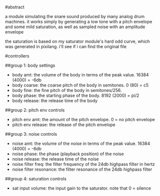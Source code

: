 #abstract

a module simulating the snare sound produced by many analog drum machines. it works simply by generating a low tone with a pitch envelope and some mild saturation, as well as sampled noise with an amplitude envelope

the saturation is based on my saturator module's hard odd curve, which was generated in pixilang. i'll see if i can find the original file

#controllers

##group 1: body settings

- body amt: the volume of the body in terms of the peak value. 16384 (4000) = -6db
- body coarse: the coarse pitch of the body in semitones. 0 (80) = c5
- body fine: the fine pitch of the body in semitones/256.
- body phase: the starting phase of the body. 8192 (2000) = pi/2
- body release: the release time of the body

##group 2: pitch env controls

- pitch env amt: the amount of the pitch envelope. 0 = no pitch envelope
- pitch env release: the release of the pitch envelope

##group 3: noise controls

- noise amt: the volume of the noise in terms of the peak value. 16384 (4000) = -6db
- noise phase: the phase (playback position) of the noise
- noise release: the release time of the noise
- noise filter freq: the filter frequency of the 24db highpass filter in hertz
- noise filter resonance: the filter resonance of the 24db highpass filter

##group 4: saturation controls

- sat input volume: the input gain to the saturator. note that 0 = silence
